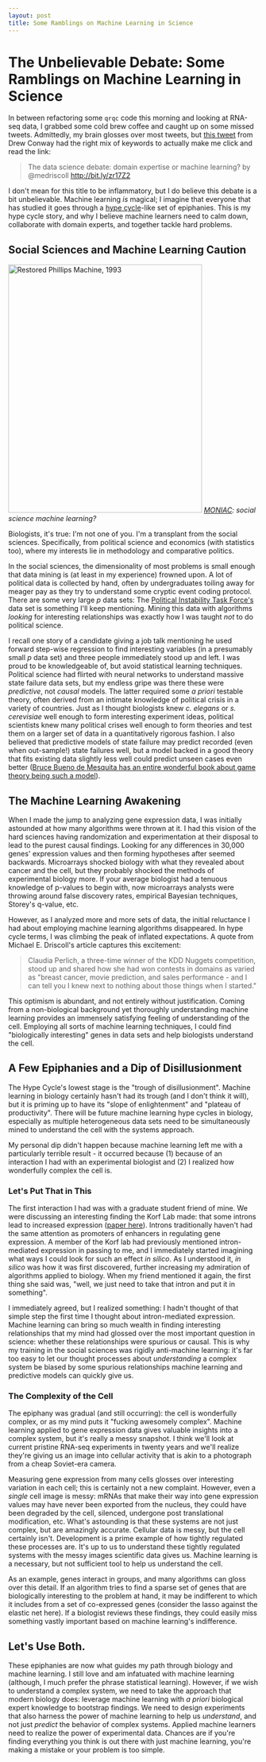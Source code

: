 ```yaml
---
layout: post
title: Some Ramblings on Machine Learning in Science
---
```


# The Unbelievable Debate: Some Ramblings on Machine Learning in Science

In between refactoring some `qrqc` code this morning and looking at
RNA-seq data, I grabbed some cold brew coffee and caught up on some
missed tweets. Admittedly, my brain glosses over most tweets, but
[this tweet](https://twitter.com/#!/drewconway/status/176725770885017600)
from Drew Conway had the right mix of keywords to actually make me
click and read the link:

> The data science debate: domain expertise or machine learning? by
>  @medriscoll http://bit.ly/zr17Z2

I don't mean for this title to be inflammatory, but I do believe this
debate is a bit unbelievable. Machine learning *is* magical; I imagine
that everyone that has studied it goes through a
[hype cycle](http://en.wikipedia.org/wiki/Hype_cycle)-like set of
epiphanies. This is my hype cycle story, and why I believe machine
learners need to calm down, collaborate with domain experts, and
together tackle hard problems.

## Social Sciences and Machine Learning Caution

<a href="http://www.flickr.com/photos/lselibrary/3990093924/"
title="Restored Phillips Machine, 1993 by LSE Library, on Flickr"><img
src="http://farm3.staticflickr.com/2459/3990093924_2de07186ae.jpg"
width="390" height="500" alt="Restored Phillips Machine, 1993"></a>
*[MONIAC](http://en.wikipedia.org/wiki/Moniac): social science machine learning?*

Biologists, it's true: I'm not one of you. I'm a transplant from the
social sciences. Specifically, from political science and economics
(with statistics too), where my interests lie in methodology and
comparative politics.

In the social sciences, the dimensionality of most problems is small
enough that data mining is (at least in my experience) frowned upon. A
lot of political data is collected by hand, often by undergraduates
toiling away for meager pay as they try to understand some cryptic
event coding protocol. There are some very large *p* data sets: The
[Political Instability Task Force's](http://globalpolicy.gmu.edu/pitf/)
data set is something I'll keep mentioning. Mining this data with
algorithms *looking* for interesting relationships was exactly how I
was taught *not* to do political science.

I recall one story of a candidate giving a job talk mentioning he used
forward step-wise regression to find interesting variables (in a
presumably small *p* data set) and three people immediately stood up
and left. I was proud to be knowledgeable of, but avoid statistical
learning techniques. Political science had flirted with neural
networks to understand massive state failure data sets, but my endless
gripe was there these were *predictive*, not *causal* models. The
latter required some *a priori* testable theory, often derived from an
intimate knowledge of political crisis in a variety of countries. Just
as I thought biologists knew *c. elegans* or *s. cerevisiae* well
enough to form interesting experiment ideas, political scientists knew
many political crises well enough to form theories and test them on a
larger set of data in a quantitatively rigorous fashion. I also
believed that predictive models of state failure may predict recorded
(even when out-sample!) state failures well, but a model backed in a
good theory that fits existing data slightly less well could predict
unseen cases even better
([Bruce Bueno de Mesquita has an entire wonderful book about game theory being such a model](http://www.amazon.com/Predictioneers-Game-Brazen-Self-Interest-Future/dp/1400067871)).


## The Machine Learning Awakening

When I made the jump to analyzing gene expression data, I was
initially astounded at how many algorithms were thrown at it. I had
this vision of the hard sciences having randomization and
experimentation at their disposal to lead to the purest causal
findings. Looking for any differences in 30,000 genes' expression
values and then forming hypotheses after seemed backwards. Microarrays
shocked biology with what they revealed about cancer and the cell, but
they probably shocked the methods of experimental biology more. If
your average biologist had a tenuous knowledge of p-values to begin
with, now microarrays analysts were throwing around false discovery rates,
empirical Bayesian techniques, Storey's q-value, etc. 

However, as I analyzed more and more sets of data, the initial
reluctance I had about employing machine learning algorithms
disappeared. In hype cycle terms, I was climbing the peak of inflated
expectations. A quote from Michael E. Driscoll's article captures
this excitement:

> Claudia Perlich, a three-time winner of the KDD Nuggets competition,
> stood up and shared how she had won contests in domains as varied as
> "breast cancer, movie prediction, and sales performance - and I can
> tell you I knew next to nothing about those things when I started."

This optimism is abundant, and not entirely without
justification. Coming from a non-biological background yet thoroughly
understanding machine learning provides an immensely satisfying
feeling of understanding of the cell. Employing all sorts of machine
learning techniques, I could find "biologically interesting" genes in
data sets and help biologists understand the cell.

## A Few Epiphanies and a Dip of Disillusionment

The Hype Cycle's lowest stage is the "trough of
disillusionment". Machine learning in biology certainly hasn't had its
trough (and I don't think it will), but it is priming up to have its
"slope of enlightenment" and "plateau of productivity". There will be
future machine learning hype cycles in biology, especially as multiple
heterogeneous data sets need to be simultaneously mined to understand the
cell with the systems approach.

My personal dip didn't happen because machine learning left me with a
particularly terrible result - it occurred because (1) because of an
interaction I had with an experimental biologist and (2) I realized
how wonderfully complex the cell is.

### Let's Put That in This

The first interaction I had was with a graduate student friend of
mine. We were discussing an interesting finding the Korf Lab made:
that some introns lead to increased expression
([paper here](http://www.frontiersin.org/plant_genetics_and_genomics/10.3389/fpls.2011.00098/full)). Introns
traditionally haven't had the same attention as promoters of enhancers
in regulating gene expression. A member of the Korf lab had previously
mentioned intron-mediated expression in passing to me, and I
immediately started imagining what ways I could look for such an
effect *in silico*. As I understood it, *in silico* was how it was
first discovered, further increasing my admiration of algorithms
applied to biology. When my friend mentioned it again, the first thing
she said was, "well, we just need to take that intron and put it in
something".

I immediately agreed, but I realized something: I hadn't thought of
that simple step the first time I thought about intron-mediated
expression. Machine learning can bring so much wealth in finding
interesting relationships that my mind had glossed over the most
important question in science: whether these relationships were
spurious or causal. This is why my training in the social sciences was
rigidly anti-machine learning: it's far too easy to let our thought
processes about *understanding* a complex system be biased by some
spurious relationships machine learning and predictive models can
quickly give us.


### The Complexity of the Cell

The epiphany was gradual (and still occurring): the cell is
wonderfully complex, or as my mind puts it "fucking awesomely
complex". Machine learning applied to gene expression data gives
valuable insights into a complex system, but it's really a messy
snapshot. I think we'll look at current pristine RNA-seq experiments
in twenty years and we'll realize they're giving us an image into
cellular activity that is akin to a photograph from a cheap Soviet-era
camera.

Measuring gene expression from many cells glosses over interesting
variation in each cell; this is certainly not a new
complaint. However, even a *single* cell image is messy: mRNAs that
make their way into gene expression values may have never been
exported from the nucleus, they could have been degraded by the cell,
silenced, undergone post translational modification, etc. What's
astounding is that these systems are not just complex, but are
amazingly accurate. Cellular data is messy, but the cell certainly
isn't. Development is a prime example of how tightly regulated these
processes are. It's up to us to understand these tightly regulated
systems with the messy images scientific data gives us. Machine
learning is a necessary, but not sufficient tool to help us understand
the cell.

As an example, genes interact in groups, and many algorithms can gloss
over this detail. If an algorithm tries to find a sparse set of genes
that are biologically interesting to the problem at hand, it may be
indifferent to which it includes from a set of co-expressed genes
(consider the lasso against the elastic net here). If a biologist
reviews these findings, they could easily miss something vastly
important based on machine learning's indifference.

## Let's Use Both.

These epiphanies are now what guides my path through biology and
machine learning. I still love and am infatuated with machine learning
(although, I much prefer the phrase statistical learning). However, if
we wish to understand a complex system, we need to take the approach
that modern biology does: leverage machine learning with *a priori*
biological expert knowledge to bootstrap findings. We need to design
experiments that also harness the power of machine learning to help us
*understand*, and not just *predict* the behavior of complex
systems. Applied machine learners need to realize the power of
experimental data. Chances are if you're finding everything you think
is out there with just machine learning, you're making a mistake or
your problem is too simple.

